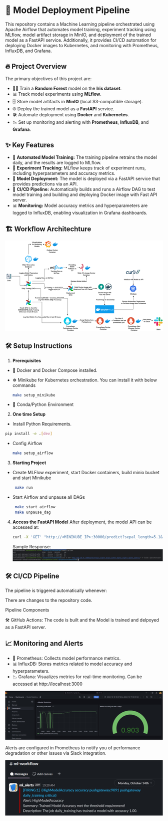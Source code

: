 # 🚀 **Model Deployment Pipeline**

This repository contains a Machine Learning pipeline orchestrated using Apache Airflow that automates model training, experiment tracking using MLflow, model artifact storage in MinIO, and deployment of the trained model as a FastAPI service. Additionally, it provides CI/CD automation for deploying Docker images to Kubernetes, and monitoring with Prometheus, InfluxDB, and Grafana.

## 🔥 **Project Overview**

The primary objectives of this project are:
- 🏋️‍♂️ Train a **Random Forest** model on the **Iris dataset**.
- 📊 Track model experiments using **MLflow**.
- 🗄️ Store model artifacts in **MinIO** (local S3-compatible storage).
- 🌐 Deploy the trained model as a **FastAPI** service.
- 🛠️ Automate deployment using **Docker** and **Kubernetes**.
- 📉 Set up monitoring and alerting with **Prometheus**, **InfluxDB**, and **Grafana**.

## ✨ **Key Features**
- 🔄 **Automated Model Training:** The training pipeline retrains the model daily, and the results are logged to MLflow.
- 📝 **Experiment Tracking:** MLflow keeps track of experiment runs, including hyperparameters and accuracy metrics.
- 🚀 **Model Deployment:** The model is deployed via a FastAPI service that provides predictions via an API.
- 🤖 **CI/CD Pipeline:** Automatically builds and runs a Airflow DAG to test model training and building and deploying Docker image with Fast API server.
- 📊 **Monitoring:** Model accuracy metrics and hyperparameters are logged to InfluxDB, enabling visualization in Grafana dashboards.

## 🏗️ **Workflow Architechture**

![workflow](https://github.com/supreetshm947/VirtualMindsTask_Airflow/blob/main/workflow.png)

## 🛠️ **Setup Instructions**

1. **Prerequisites**
- 🐳 Docker and Docker Compose installed.
- ☸️ Minikube for Kubernetes orchestration. You can install it with below commands
  
   ```bash
   make setup_minikube
   ```
   
- 🚀 Conda/Python Environment

2. **One time Setup**
-  Install Python Requirements.
  
  ```bash
  pip install -e .[dev]
  ```
 
- Config Airflow
  
  ```bash
  make setup_airflow
  ```

3. **Starting Project**
- Create MLFlow experiment, start Docker containers, build minio bucket and start Minikube
  ```bash
   make run
  ```
  
- Start Airflow and unpause all DAGs
  ```bash
   make start_airflow
   make unpause_dag
  ```

4. **Access the FastAPI Model**
   After deployment, the model API can be accessed at:
   ```bash
   curl -X 'GET' "http://<MINIKUBE_IP>:30000/predict?sepal_length=5.1&sepal_width=3.5&petal_length=1.4&petal_width=0.2" -H 'accept: application/json'
   ```

   Sample Response:
   ![Sample API call](https://github.com/supreetshm947/VirtualMindsTask_Airflow/blob/main/api_minkube.PNG)

## 🛠️ **CI/CD Pipeline**

The pipeline is triggered automatically whenever:

  There are changes to the repository code.

Pipeline Components

  🛠️ GitHub Actions: The code is built and the Model is trained and delpoyed as a FastAPI server.

## 📈 **Monitoring and Alerts**

  - 📡 Prometheus: Collects model performance metrics.
  - 📊 InfluxDB: Stores metrics related to model accuracy and hyperparameters.
  - 📉 Grafana: Visualizes metrics for real-time monitoring. Can be accessed at http://localhost:3000

![Sample Grafana Dashboard](https://github.com/supreetshm947/VirtualMindsTask_Airflow/blob/main/grafana_dashboard.jpg)

Alerts are configured in Prometheus to notify you of performance degradation or other issues via Slack integration.

![Sample Slack Alert](https://github.com/supreetshm947/VirtualMindsTask_Airflow/blob/main/slack_alert.jpg)

